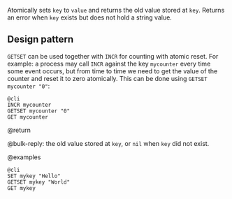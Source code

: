 Atomically sets `key` to `value` and returns the old value stored at `key`.
Returns an error when `key` exists but does not hold a string value.

## Design pattern

`GETSET` can be used together with `INCR` for counting with atomic reset. For
example: a process may call `INCR` against the key `mycounter` every time some
event occurs, but from time to time we need to get the value of the counter and
reset it to zero atomically. This can be done using `GETSET mycounter "0"`:

    @cli
    INCR mycounter
    GETSET mycounter "0"
    GET mycounter

@return

@bulk-reply: the old value stored at `key`, or `nil` when `key` did not exist.

@examples

    @cli
    SET mykey "Hello"
    GETSET mykey "World"
    GET mykey
